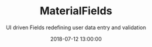 ---
title: 'MaterialFields' 
subtitle: 'UI driven Fields redefining user data entry and validation'
icon: apple
date: 2018-07-12 13:00:00
description: Board is a stylish full-width masonry grid theme. Made for designers, artists, photographers and developers to show off their best work.
featured_image: 'https://images.theconversation.com/files/93616/original/image-20150902-6700-t2axrz.jpg?ixlib=rb-1.1.0&q=45&auto=format&w=1000&fit=clip'
---
